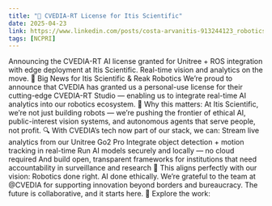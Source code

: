 ```yaml
---
title: "🚀 CVEDIA-RT License for Itis Scientific"
date: 2025-04-23
link: https://www.linkedin.com/posts/costa-arvanitis-913244123_robotics-aiethics-phdjustice-activity-7320211122907680768-cQSC?utm_source=share&utm_medium=member_desktop&rcm=ACoAAB54LB8BmgImztXtC_ZfMbHR-skLvI7Ow_c
tags: [NCPRI]
---
```


Announcing the CVEDIA-RT AI license granted for Unitree + ROS integration with edge deployment at Itis Scientific. Real-time vision and analytics on the move.
🚀 Big News for Itis Scientific & Reak Robotics
We’re proud to announce that CVEDIA has granted us a personal-use license for their cutting-edge CVEDIA-RT Studio — enabling us to integrate real-time AI analytics into our robotics ecosystem.
🎯 Why this matters: At Itis Scientific, we’re not just building robots — we’re pushing the frontier of ethical AI, public-interest vision systems, and autonomous agents that serve people, not profit.
🔍 With CVEDIA’s tech now part of our stack, we can:
Stream live analytics from our Unitree Go2 Pro
Integrate object detection + motion tracking in real-time
Run AI models securely and locally — no cloud required
And build open, transparent frameworks for institutions that need accountability in surveillance and research
🧠 This aligns perfectly with our vision:
 Robotics done right. AI done ethically.
We’re grateful to the team at @CVEDIA for supporting innovation beyond borders and bureaucracy. The future is collaborative, and it starts here.
🔗 Explore the work:
